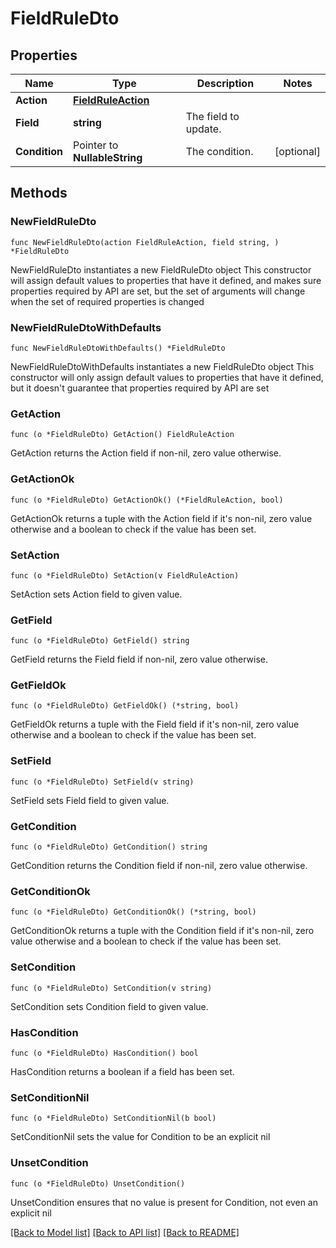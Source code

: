 # FieldRuleDto

## Properties

Name | Type | Description | Notes
------------ | ------------- | ------------- | -------------
**Action** | [**FieldRuleAction**](FieldRuleAction.md) |  | 
**Field** | **string** | The field to update. | 
**Condition** | Pointer to **NullableString** | The condition. | [optional] 

## Methods

### NewFieldRuleDto

`func NewFieldRuleDto(action FieldRuleAction, field string, ) *FieldRuleDto`

NewFieldRuleDto instantiates a new FieldRuleDto object
This constructor will assign default values to properties that have it defined,
and makes sure properties required by API are set, but the set of arguments
will change when the set of required properties is changed

### NewFieldRuleDtoWithDefaults

`func NewFieldRuleDtoWithDefaults() *FieldRuleDto`

NewFieldRuleDtoWithDefaults instantiates a new FieldRuleDto object
This constructor will only assign default values to properties that have it defined,
but it doesn't guarantee that properties required by API are set

### GetAction

`func (o *FieldRuleDto) GetAction() FieldRuleAction`

GetAction returns the Action field if non-nil, zero value otherwise.

### GetActionOk

`func (o *FieldRuleDto) GetActionOk() (*FieldRuleAction, bool)`

GetActionOk returns a tuple with the Action field if it's non-nil, zero value otherwise
and a boolean to check if the value has been set.

### SetAction

`func (o *FieldRuleDto) SetAction(v FieldRuleAction)`

SetAction sets Action field to given value.


### GetField

`func (o *FieldRuleDto) GetField() string`

GetField returns the Field field if non-nil, zero value otherwise.

### GetFieldOk

`func (o *FieldRuleDto) GetFieldOk() (*string, bool)`

GetFieldOk returns a tuple with the Field field if it's non-nil, zero value otherwise
and a boolean to check if the value has been set.

### SetField

`func (o *FieldRuleDto) SetField(v string)`

SetField sets Field field to given value.


### GetCondition

`func (o *FieldRuleDto) GetCondition() string`

GetCondition returns the Condition field if non-nil, zero value otherwise.

### GetConditionOk

`func (o *FieldRuleDto) GetConditionOk() (*string, bool)`

GetConditionOk returns a tuple with the Condition field if it's non-nil, zero value otherwise
and a boolean to check if the value has been set.

### SetCondition

`func (o *FieldRuleDto) SetCondition(v string)`

SetCondition sets Condition field to given value.

### HasCondition

`func (o *FieldRuleDto) HasCondition() bool`

HasCondition returns a boolean if a field has been set.

### SetConditionNil

`func (o *FieldRuleDto) SetConditionNil(b bool)`

 SetConditionNil sets the value for Condition to be an explicit nil

### UnsetCondition
`func (o *FieldRuleDto) UnsetCondition()`

UnsetCondition ensures that no value is present for Condition, not even an explicit nil

[[Back to Model list]](../README.md#documentation-for-models) [[Back to API list]](../README.md#documentation-for-api-endpoints) [[Back to README]](../README.md)


